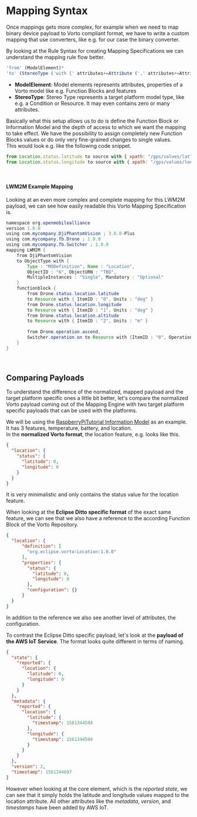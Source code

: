# Mapping Syntax

Once mappings gets more complex, 
for example when we need to map binary device payload to Vorto compliant format, 
we have to write a custom mapping that use converters, like e.g. for our case the binary converter.

By looking at the Rule Syntax for creating Mapping Specifications we can understand the mapping rule flow better.

```js
'from' (ModelElement)* 
'to' (StereoType ('with {' attributes+=Attribute (',' attributes+=Attribute)* '}')?)*
```

- **ModelElement**: Model elements represents attributes, properties of a Vorto model like e.g. Function Blocks and features
- **StereoType**: Stereo Type represents a target platform model type, like e.g. a Condition or Resource. It may even contains zero or many attributes.

Basically what this setup allows us to do is define the Function Block or Information Model and the depth of access to which we want the mapping to take effect.
We have the possibility to assign completely new Function Blocks values or do only very fine-grained changes to single values.   
This would look e.g. like the following code snippet.

```js
from Location.status.latitude to source with { xpath: "/gps/values/lat"}
from Location.status.longitude to source with { xpath: "/gps/values/lon"}
```

<br />

#### LWM2M Example Mapping
Looking at an even more complex and complete mapping for this LWM2M payload, 
we can see how easily readable this Vorto Mapping Specification is.

```java
namespace org.openmobilealliance
version 1.0.0
using com.mycompany.DjiPhantomVision ; 3.0.0-Plus
using com.mycompany.fb.Drone ; 1.0.0
using com.mycompany.fb.Switcher ; 1.0.0
mapping LWM2M {
    from DjiPhantomVision
    to ObjectType with {
        Type : "MODefinition", Name : "Location", 
        ObjectID : "6", ObjectURN : "TBD", 
        MultipleInstances : "Single", Mandatory : "Optional"
    }
    functionblock {
        from Drone.status.location.latitude
        to Resource with { ItemID : "0", Units : "deg" }
        from Drone.status.location.longitude
        to Resource with { ItemID : "1", Units : "deg" }
        from Drone.status.location.altitude
        to Resource with { ItemID : "2", Units : "m" }
         
        from Drone.operation.ascend, 
        Switcher.operation.on to Resource with {ItemID : "0", Operations : "R"}
    }
}
```

<br />

## Comparing Payloads
To understand the difference of the normalized, mapped payload and the target platform specific ones a little bit better, let's compare the normalized Vorto payload coming out of the Mapping Engine with two target platform specific payloads that can be used with the platforms.

We will be using the [RaspberryPiTutorial Information Model](https://vorto.eclipse.org/#/details/org.eclipse.vorto.tutorials:RaspberryPiTutorial:1.0.0) as an example.
It has 3 features, temperature, battery, and location.     
In the **normalized Vorto format**, the location feature, e.g. looks like this.

```json
{
  "location": {
    "status": {
      "latitude": 0,
      "longitude": 0
    }
  }
}
```

It is very minimalistic and only contains the status value for the location feature.

When looking at the **Eclipse Ditto specific format** of the exact same feature, we can see that we also have a reference to the according Function Block of the Vorto Repository.

```json
{
  "location": {
      "definition": [
        "org.eclipse.vorto:Location:1.0.0"
      ],
      "properties": {
        "status": {
          "latitude": 0,
          "longitude": 0
        },
        "configuration": {}
      }
  }
}
```

In addition to the reference we also see another level of attributes, the configuration.

To contrast the Eclipse Ditto specific payload, let's look at the **payload of the AWS IoT Service**. The format looks quite different in terms of naming.

```json
{
  "state": {
    "reported": {
      "location": {
        "latitude": 0,
        "longitude": 0
      }
    }
  },
  "metadata": {
    "reported": {
      "location": {
        "latitude": {
          "timestamp": 1561344504
        },
        "longitude": {
          "timestamp": 1561344504
        }
      }
    }
  },
  "version": 2,
  "timestamp": 1561344697
}
```

However when looking at the core element, which is the *reported state*, we can see that it simply holds the latitude and longitude values mapped to the location attribute.
All other attributes like the *metadata*, *version*, and *timestamps* have been added by AWS IoT.
